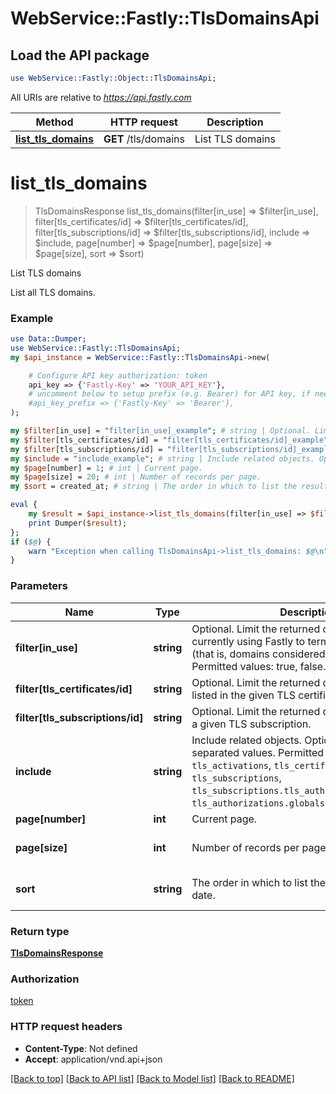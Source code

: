 # WebService::Fastly::TlsDomainsApi

## Load the API package
```perl
use WebService::Fastly::Object::TlsDomainsApi;
```

All URIs are relative to *https://api.fastly.com*

Method | HTTP request | Description
------------- | ------------- | -------------
[**list_tls_domains**](TlsDomainsApi.md#list_tls_domains) | **GET** /tls/domains | List TLS domains


# **list_tls_domains**
> TlsDomainsResponse list_tls_domains(filter[in_use] => $filter[in_use], filter[tls_certificates/id] => $filter[tls_certificates/id], filter[tls_subscriptions/id] => $filter[tls_subscriptions/id], include => $include, page[number] => $page[number], page[size] => $page[size], sort => $sort)

List TLS domains

List all TLS domains.

### Example
```perl
use Data::Dumper;
use WebService::Fastly::TlsDomainsApi;
my $api_instance = WebService::Fastly::TlsDomainsApi->new(

    # Configure API key authorization: token
    api_key => {'Fastly-Key' => 'YOUR_API_KEY'},
    # uncomment below to setup prefix (e.g. Bearer) for API key, if needed
    #api_key_prefix => {'Fastly-Key' => 'Bearer'},
);

my $filter[in_use] = "filter[in_use]_example"; # string | Optional. Limit the returned domains to those currently using Fastly to terminate TLS with SNI (that is, domains considered \"in use\") Permitted values: true, false.
my $filter[tls_certificates/id] = "filter[tls_certificates/id]_example"; # string | Optional. Limit the returned domains to those listed in the given TLS certificate's SAN list.
my $filter[tls_subscriptions/id] = "filter[tls_subscriptions/id]_example"; # string | Optional. Limit the returned domains to those for a given TLS subscription.
my $include = "include_example"; # string | Include related objects. Optional, comma-separated values. Permitted values: `tls_activations`, `tls_certificates`, `tls_subscriptions`, `tls_subscriptions.tls_authorizations`, and `tls_authorizations.globalsign_email_challenge`. 
my $page[number] = 1; # int | Current page.
my $page[size] = 20; # int | Number of records per page.
my $sort = created_at; # string | The order in which to list the results by creation date.

eval {
    my $result = $api_instance->list_tls_domains(filter[in_use] => $filter[in_use], filter[tls_certificates/id] => $filter[tls_certificates/id], filter[tls_subscriptions/id] => $filter[tls_subscriptions/id], include => $include, page[number] => $page[number], page[size] => $page[size], sort => $sort);
    print Dumper($result);
};
if ($@) {
    warn "Exception when calling TlsDomainsApi->list_tls_domains: $@\n";
}
```

### Parameters

Name | Type | Description  | Notes
------------- | ------------- | ------------- | -------------
 **filter[in_use]** | **string**| Optional. Limit the returned domains to those currently using Fastly to terminate TLS with SNI (that is, domains considered \&quot;in use\&quot;) Permitted values: true, false. | [optional] 
 **filter[tls_certificates/id]** | **string**| Optional. Limit the returned domains to those listed in the given TLS certificate&#39;s SAN list. | [optional] 
 **filter[tls_subscriptions/id]** | **string**| Optional. Limit the returned domains to those for a given TLS subscription. | [optional] 
 **include** | **string**| Include related objects. Optional, comma-separated values. Permitted values: `tls_activations`, `tls_certificates`, `tls_subscriptions`, `tls_subscriptions.tls_authorizations`, and `tls_authorizations.globalsign_email_challenge`.  | [optional] 
 **page[number]** | **int**| Current page. | [optional] 
 **page[size]** | **int**| Number of records per page. | [optional] [default to 20]
 **sort** | **string**| The order in which to list the results by creation date. | [optional] [default to &#39;created_at&#39;]

### Return type

[**TlsDomainsResponse**](TlsDomainsResponse.md)

### Authorization

[token](../README.md#token)

### HTTP request headers

 - **Content-Type**: Not defined
 - **Accept**: application/vnd.api+json

[[Back to top]](#) [[Back to API list]](../README.md#documentation-for-api-endpoints) [[Back to Model list]](../README.md#documentation-for-models) [[Back to README]](../README.md)

